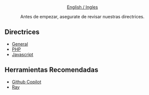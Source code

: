 <p align="center"><a href="/profile/README.md">English / Ingles</a></p>

<p align="center">Antes de empezar, asegurate de revisar nuestras directrices.</p>

## Directrices

* [General](/guidelines/GENERAL.md)
* [PHP](/guidelines/PHP.md)
* [Javascript](/guidelines/JAVASCRIPT.md)

## Herramientas Recomendadas

* [Github Copilot](https://github.com/features/copilot)
* [Ray](https://myray.app)